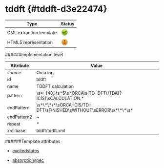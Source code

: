 # tddft {#tddft-d3e22474}


| Type                                                                                                                                                | Status                                                                                                                                              |
|----|----|
| CML extraction template                                                                                                                             | ![](/imgs/Total.png)                                                                                                                                |
| HTML5 representation                                                                                                                                | ![](/imgs/Partial.png)                                                                                                                              |

######Implementation level

| Attribute                                                                                                                                           | Value                                                                                                                                               |
|----|----|
| *source*                                                                                                                                            | Orca log                                                                                                                                            |
| id                                                                                                                                                  | tddft                                                                                                                                               |
| name                                                                                                                                                | TDDFT calculation                                                                                                                                   |
| pattern                                                                                                                                             | \\s\*-{40,}\\s\*\$\\s\*ORCA\\s(TD-DFT(/TDA)?ICIS)\\sCALCULATION.\*                                                                                  |
| endPattern                                                                                                                                          | \\s\*\\\*\\\*\\\*\\sORCA-CIS/TD-DFT\\sFINISHED\\sWITHOUT\\sERROR\\s\\\*\\\*\\\*\\s\*                                                                |
| endPattern2                                                                                                                                         | \~                                                                                                                                                  |
| repeat                                                                                                                                              | \*                                                                                                                                                  |
| xml:base                                                                                                                                            | tddft/tddft.xml                                                                                                                                     |

######Template attributes

-   [excitedstates](/out/md/cml/orca_log/excitedstates-d3e22478.md)

<!-- -->

-   [absorptionspec](/out/md/cml/orca_log/absorptionspec-d3e22805.md)
